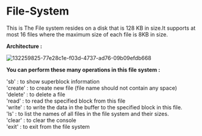 # File-System

This is The File system resides on a disk that is 128 KB in size.It supports at most 16 files where the maximum size of each file is 8KB in size.

**Architecture :**





![132259825-77e28c1e-f03d-4737-ad76-09b09efdb668](https://user-images.githubusercontent.com/22751026/132553977-f58ba6cf-9672-41eb-8e64-31a7c848909a.png)





**You can perform these many operations in this file system :**


'sb' : to show superblock information                                                                                                                                               
'create' : to create new file (file name should not contain any space)                                                                                                             
'delete' : to delete a file                                                                                                                                                         
'read' : to read the specified block from this file                                                                                                                                 
'write' : to write the data in the buffer to the specified block in this file.                                                                                                     
'ls' : to list the names of all files in the file system and their sizes.                                                                                                           
'clear' : to clear the console                                                                                                                                                     
'exit' : to exit from the file system                                                                                                                                               
